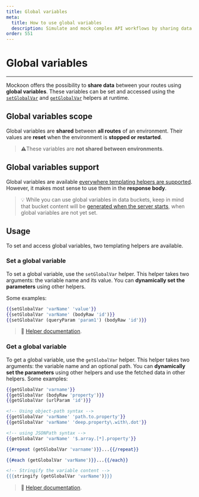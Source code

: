 ```yaml
---
title: Global variables
meta:
  title: How to use global variables
  description: Simulate and mock complex API workflows by sharing data between your mock server routes using global variables
order: 551
---
```


# Global variables

---

Mockoon offers the possibility to **share data** between your routes using **global variables**. These variables can be set and accessed using the [`setGlobalVar`](docs:templating/mockoon-variables-helpers#setglobalvar) and [`getGlobalVar`](docs:templating/mockoon-variables-helpers#getglobalvar) helpers at runtime.

## Global variables scope

Global variables are **shared** between **all routes** of an environment. Their values are **reset** when the environment is **stopped or restarted**.

> ⚠️These variables are **not shared between environments**.

## Global variables support

Global variables are available [everywhere templating helpers are supported](docs:templating/overview). However, it makes most sense to use them in the **response body**.

> 💡 While you can use global variables in data buckets, keep in mind that bucket content will be [generated when the server starts](docs:data-buckets/overview#data-buckets-generation), when global variables are not yet set.

## Usage

To set and access global variables, two templating helpers are available.

### Set a global variable

To set a global variable, use the `setGlobalVar` helper. This helper takes two arguments: the variable name and its value. You can **dynamically set the parameters** using other helpers.

Some examples:

```handlebars
{{setGlobalVar 'varName' 'value'}}
{{setGlobalVar 'varName' (bodyRaw 'id')}}
{{setGlobalVar (queryParam 'param1') (bodyRaw 'id')}}
```

> 📘 [Helper documentation](docs:templating/mockoon-variables-helpers#setglobalvar).

### Get a global variable

To get a global variable, use the `getGlobalVar` helper. This helper takes two arguments: the variable name and an optional path. You can **dynamically set the parameters** using other helpers and use the fetched data in other helpers.
Some examples:

```handlebars
{{getGlobalVar 'varname'}}
{{getGlobalVar (bodyRaw 'property')}}
{{getGlobalVar (urlParam 'id')}}

<!-- Using object-path syntax -->
{{getGlobalVar 'varName' 'path.to.property'}}
{{getGlobalVar 'varName' 'deep.property\.with\.dot'}}

<!-- using JSONPath syntax -->
{{getGlobalVar 'varName' '$.array.[*].property'}}

{{#repeat (getGlobalVar 'varname')}}...{{/repeat}}

{{#each (getGlobalVar 'varName')}}...{{/each}}

<!-- Stringify the variable content -->
{{{stringify (getGlobalVar 'varName')}}}
```

> 📘 [Helper documentation](docs:templating/mockoon-variables-helpers#getglobalvar).
